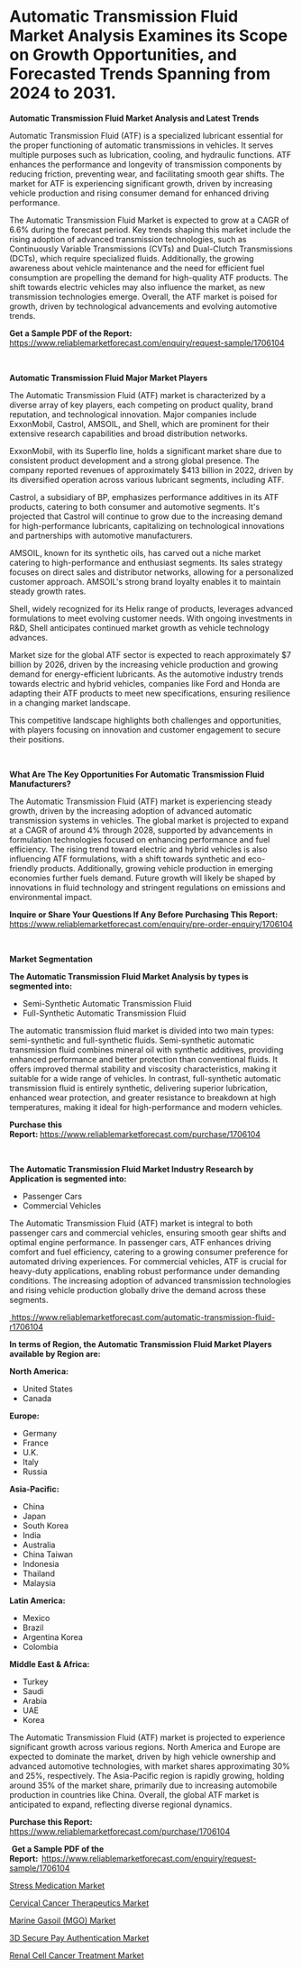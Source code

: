 <p><h1>Automatic Transmission Fluid Market Analysis Examines its Scope on Growth Opportunities, and Forecasted Trends Spanning from 2024 to 2031.</h1></p><p><strong>Automatic Transmission Fluid Market Analysis and Latest Trends</strong></p>
<p><p>Automatic Transmission Fluid (ATF) is a specialized lubricant essential for the proper functioning of automatic transmissions in vehicles. It serves multiple purposes such as lubrication, cooling, and hydraulic functions. ATF enhances the performance and longevity of transmission components by reducing friction, preventing wear, and facilitating smooth gear shifts. The market for ATF is experiencing significant growth, driven by increasing vehicle production and rising consumer demand for enhanced driving performance. </p><p>The Automatic Transmission Fluid Market is expected to grow at a CAGR of 6.6% during the forecast period. Key trends shaping this market include the rising adoption of advanced transmission technologies, such as Continuously Variable Transmissions (CVTs) and Dual-Clutch Transmissions (DCTs), which require specialized fluids. Additionally, the growing awareness about vehicle maintenance and the need for efficient fuel consumption are propelling the demand for high-quality ATF products. The shift towards electric vehicles may also influence the market, as new transmission technologies emerge. Overall, the ATF market is poised for growth, driven by technological advancements and evolving automotive trends.</p></p>
<p><strong>Get a Sample PDF of the Report:&nbsp;</strong> <a href="https://www.reliablemarketforecast.com/enquiry/request-sample/1706104?utm_campaign=1806&utm_medium=2&utm_source=Github&utm_content=ia&utm_term=21102024&utm_id=automatic-transmission-fluid">https://www.reliablemarketforecast.com/enquiry/request-sample/1706104</a></p>
<p>&nbsp;</p>
<p><strong>Automatic Transmission Fluid Major Market Players</strong></p>
<p><p>The Automatic Transmission Fluid (ATF) market is characterized by a diverse array of key players, each competing on product quality, brand reputation, and technological innovation. Major companies include ExxonMobil, Castrol, AMSOIL, and Shell, which are prominent for their extensive research capabilities and broad distribution networks. </p><p>ExxonMobil, with its Superflo line, holds a significant market share due to consistent product development and a strong global presence. The company reported revenues of approximately $413 billion in 2022, driven by its diversified operation across various lubricant segments, including ATF.</p><p>Castrol, a subsidiary of BP, emphasizes performance additives in its ATF products, catering to both consumer and automotive segments. It's projected that Castrol will continue to grow due to the increasing demand for high-performance lubricants, capitalizing on technological innovations and partnerships with automotive manufacturers.</p><p>AMSOIL, known for its synthetic oils, has carved out a niche market catering to high-performance and enthusiast segments. Its sales strategy focuses on direct sales and distributor networks, allowing for a personalized customer approach. AMSOIL's strong brand loyalty enables it to maintain steady growth rates.</p><p>Shell, widely recognized for its Helix range of products, leverages advanced formulations to meet evolving customer needs. With ongoing investments in R&D, Shell anticipates continued market growth as vehicle technology advances.</p><p>Market size for the global ATF sector is expected to reach approximately $7 billion by 2026, driven by the increasing vehicle production and growing demand for energy-efficient lubricants. As the automotive industry trends towards electric and hybrid vehicles, companies like Ford and Honda are adapting their ATF products to meet new specifications, ensuring resilience in a changing market landscape.</p><p>This competitive landscape highlights both challenges and opportunities, with players focusing on innovation and customer engagement to secure their positions.</p></p>
<p>&nbsp;</p>
<p><strong>What Are The Key Opportunities For Automatic Transmission Fluid Manufacturers?</strong></p>
<p><p>The Automatic Transmission Fluid (ATF) market is experiencing steady growth, driven by the increasing adoption of advanced automatic transmission systems in vehicles. The global market is projected to expand at a CAGR of around 4% through 2028, supported by advancements in formulation technologies focused on enhancing performance and fuel efficiency. The rising trend toward electric and hybrid vehicles is also influencing ATF formulations, with a shift towards synthetic and eco-friendly products. Additionally, growing vehicle production in emerging economies further fuels demand. Future growth will likely be shaped by innovations in fluid technology and stringent regulations on emissions and environmental impact.</p></p>
<p><strong>Inquire or Share Your Questions If Any Before Purchasing This Report:</strong> <a href="https://www.reliablemarketforecast.com/enquiry/pre-order-enquiry/1706104?utm_campaign=1806&utm_medium=2&utm_source=Github&utm_content=ia&utm_term=21102024&utm_id=automatic-transmission-fluid">https://www.reliablemarketforecast.com/enquiry/pre-order-enquiry/1706104</a></p>
<p>&nbsp;</p>
<p><strong>Market Segmentation</strong></p>
<p><strong>The Automatic Transmission Fluid Market Analysis by types is segmented into:</strong></p>
<p><ul><li>Semi-Synthetic Automatic Transmission Fluid</li><li>Full-Synthetic Automatic Transmission Fluid</li></ul></p>
<p><p>The automatic transmission fluid market is divided into two main types: semi-synthetic and full-synthetic fluids. Semi-synthetic automatic transmission fluid combines mineral oil with synthetic additives, providing enhanced performance and better protection than conventional fluids. It offers improved thermal stability and viscosity characteristics, making it suitable for a wide range of vehicles. In contrast, full-synthetic automatic transmission fluid is entirely synthetic, delivering superior lubrication, enhanced wear protection, and greater resistance to breakdown at high temperatures, making it ideal for high-performance and modern vehicles.</p></p>
<p><strong>Purchase this Report:&nbsp;</strong><a href="https://www.reliablemarketforecast.com/purchase/1706104?utm_campaign=1806&utm_medium=2&utm_source=Github&utm_content=ia&utm_term=21102024&utm_id=automatic-transmission-fluid">https://www.reliablemarketforecast.com/purchase/1706104</a></p>
<p>&nbsp;</p>
<p><strong>The Automatic Transmission Fluid Market Industry Research by Application is segmented into:</strong></p>
<p><ul><li>Passenger Cars</li><li>Commercial Vehicles</li></ul></p>
<p><p>The Automatic Transmission Fluid (ATF) market is integral to both passenger cars and commercial vehicles, ensuring smooth gear shifts and optimal engine performance. In passenger cars, ATF enhances driving comfort and fuel efficiency, catering to a growing consumer preference for automated driving experiences. For commercial vehicles, ATF is crucial for heavy-duty applications, enabling robust performance under demanding conditions. The increasing adoption of advanced transmission technologies and rising vehicle production globally drive the demand across these segments.</p></p>
<p><a href="https://www.reliablemarketforecast.com/automatic-transmission-fluid-r1706104?utm_campaign=1806&utm_medium=2&utm_source=Github&utm_content=ia&utm_term=21102024&utm_id=automatic-transmission-fluid">&nbsp;https://www.reliablemarketforecast.com/automatic-transmission-fluid-r1706104</a></p>
<p><strong>In terms of Region, the Automatic Transmission Fluid Market Players available by Region are:</strong></p>
<p>
    <p> <strong> North America: </strong>
        <ul>
            <li>United States</li>
            <li>Canada</li>
        </ul>
        </p> 
    <p> <strong> Europe: </strong>
        <ul>
            <li>Germany</li>
            <li>France</li>
            <li>U.K.</li>
            <li>Italy</li>
            <li>Russia</li>
        </ul>
        </p> 
    <p> <strong> Asia-Pacific: </strong>
        <ul>
            <li>China</li>
            <li>Japan</li>
            <li>South Korea</li>
            <li>India</li>
            <li>Australia</li>
            <li>China Taiwan</li>
            <li>Indonesia</li>
            <li>Thailand</li>
            <li>Malaysia</li>
        </ul>
        </p> 
    <p> <strong> Latin America: </strong>
        <ul>
            <li>Mexico</li>
            <li>Brazil</li>
            <li>Argentina Korea</li>
            <li>Colombia</li>
        </ul>
        </p> 
    <p> <strong> Middle East & Africa: </strong>
        <ul>
            <li>Turkey</li>
            <li>Saudi</li>
            <li>Arabia</li>
            <li>UAE</li>
            <li>Korea</li>
        </ul>
    </p>
    </p>
<p><p>The Automatic Transmission Fluid (ATF) market is projected to experience significant growth across various regions. North America and Europe are expected to dominate the market, driven by high vehicle ownership and advanced automotive technologies, with market shares approximating 30% and 25%, respectively. The Asia-Pacific region is rapidly growing, holding around 35% of the market share, primarily due to increasing automobile production in countries like China. Overall, the global ATF market is anticipated to expand, reflecting diverse regional dynamics.</p></p>
<p><strong>Purchase this Report: </strong><a href="https://www.reliablemarketforecast.com/purchase/1706104?utm_campaign=1806&utm_medium=2&utm_source=Github&utm_content=ia&utm_term=21102024&utm_id=automatic-transmission-fluid">https://www.reliablemarketforecast.com/purchase/1706104</a></p>
<p>&nbsp;<strong>Get a Sample PDF of the Report:&nbsp;&nbsp;</strong><a href="https://www.reliablemarketforecast.com/enquiry/request-sample/1706104?utm_campaign=1806&utm_medium=2&utm_source=Github&utm_content=ia&utm_term=21102024&utm_id=automatic-transmission-fluid">https://www.reliablemarketforecast.com/enquiry/request-sample/1706104</a></p>
<p><strong></strong></p>
<p><p><a href="https://www.linkedin.com/pulse/stress-medication-market-regional-outlook-competition-2024-2031-bodxf?utm_campaign=1806&utm_medium=2&utm_source=Github&utm_content=ia&utm_term=21102024&utm_id=automatic-transmission-fluid">Stress Medication Market</a></p><p><a href="https://www.linkedin.com/pulse/future-cervical-cancer-therapeutics-market-global-forecast-xdbif?utm_campaign=1806&utm_medium=2&utm_source=Github&utm_content=ia&utm_term=21102024&utm_id=automatic-transmission-fluid">Cervical Cancer Therapeutics Market</a></p><p><a href="https://github.com/pinesamshigoz/Market-Research-Report-List-1/blob/main/marine-gasoil-mgo-market.md?utm_campaign=1806&utm_medium=2&utm_source=Github&utm_content=ia&utm_term=21102024&utm_id=automatic-transmission-fluid">Marine Gasoil (MGO) Market</a></p><p><a href="https://www.linkedin.com/pulse/3d-secure-pay-authentication-industry-sector-new-technologies-eqjff?utm_campaign=1806&utm_medium=2&utm_source=Github&utm_content=ia&utm_term=21102024&utm_id=automatic-transmission-fluid">3D Secure Pay Authentication Market</a></p><p><a href="https://www.linkedin.com/pulse/renal-cell-cancer-treatment-market-size-share-growth-analysis-okgnf?utm_campaign=1806&utm_medium=2&utm_source=Github&utm_content=ia&utm_term=21102024&utm_id=automatic-transmission-fluid">Renal Cell Cancer Treatment Market</a></p></p>